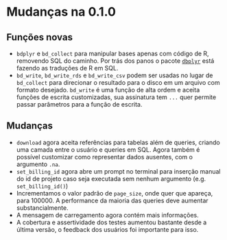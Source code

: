 # Mudanças na 0.1.0

## Funções novas

* `bdplyr` e `bd_collect` para manipular bases apenas com código de R, removendo SQL do caminho. Por trás dos panos o pacote [`dbplyr`]() está fazendo as traduções de R em SQL.
* `bd_write`, `bd_write_rds` e `bd_write_csv` podem ser usadas no lugar de `bd_collect` para direcionar o resultado para o disco em um arquivo com formato desejado. `bd_write` é uma função de alta ordem e aceita funções de escrita customizadas, sua assinatura tem `...` quer permite passar parâmetros para a função de escrita.

## Mudanças

* `download` agora aceita referências para tabelas além de queries, criando uma camada entre o usuário e queries em SQL. Agora também é possível customizar como representar dados ausentes, com o argumento `.na`.
* `set_billing_id` agora abre um prompt no terminal para inserção manual do id de projeto caso seja executada sem nenhum argumento (e.g. `set_billing_id()`)
* Incrementamos o valor padrão de `page_size`, onde quer que apareça, para 100000. A performance da maioria das queries deve aumentar substancialmente. 
* A mensagem de carregamento agora contém mais informações.
* A cobertura e assertividade dos testes aumentou bastante desde a última versão, o feedback dos usuários foi importante para isso.
